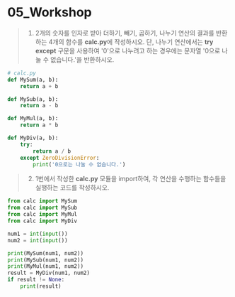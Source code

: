 # 05_Workshop

> 1. 2개의 숫자를 인자로 받아 더하기, 빼기, 곱하기, 나누기 연산의 결과를 반환하는 4개의 함수를 **calc.py**에 작성하시오. 단, 나누기 연산에서는 **try except** 구문을 사용하여 '0'으로 나누려고 하는 경우에는 문자열 '0으로 나눌 수 없습니다.'을 반환하시오.

```python
# calc.py
def MySum(a, b):
    return a + b

def MySub(a, b):
    return a - b

def MyMul(a, b):
    return a * b

def MyDiv(a, b):
    try:
        return a / b
    except ZeroDivisionError:
        print('0으로는 나눌 수 없습니다.')
```

>2. 1번에서 작성한 **calc.py** 모듈을 import하여, 각 연산을 수행하는 함수들을 실행하는 코드를 작성하시오.

```python
from calc import MySum
from calc import MySub
from calc import MyMul
from calc import MyDiv

num1 = int(input())
num2 = int(input())

print(MySum(num1, num2))
print(MySub(num1, num2))
print(MyMul(num1, num2))
result = MyDiv(num1, num2)
if result != None:
    print(result)
```